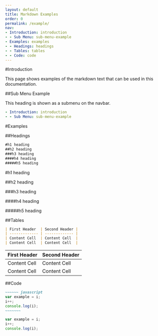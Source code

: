```yaml
---
layout: default
title: Markdown Examples
order: 0
permalink: /example/
nav:
- Introduction: introduction
- - Sub Menu: sub-menu-example
- Examples: examples
- - Headings: headings
- - Tables: tables
- - Code: code
---
```


#Introduction

This page shows examples of the markdown text that can be used in this documentation.

##Sub Menu Example

This heading is shown as a submenu on the navbar.

~~~~~~ yaml
- Introduction: introduction
- - Sub Menu: sub-menu-example
~~~~~~~

#Examples

##Headings

~~~~~~ markdown
#h1 heading
##h2 heading
###h3 heading
####h4 heading
#####h5 heading
~~~~~~~~

#h1 heading

##h2 heading

###h3 heading

####h4 heading

#####h5 heading

##Tables

~~~~~~ markdown
| First Header  | Second Header |
| ------------- | ------------- |
| Content Cell  | Content Cell  |
| Content Cell  | Content Cell  |
~~~~~~~~~

| First Header  | Second Header |
| ------------- | ------------- |
| Content Cell  | Content Cell  |
| Content Cell  | Content Cell  |

##Code

~~~~~~~~ markdown
~~~~~~ javascript
var example = i;
i++;
console.log(i);
~~~~~~~
~~~~~~~~~~

~~~~~~ javascript
var example = i;
i++;
console.log(i);
~~~~~~~